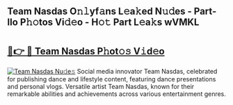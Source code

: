 ## Team Nasdas O𝚗𝚕yf𝚊ns L𝚎a𝚔ed N𝚞𝚍es - Part-lIo P𝚑𝚘tos Vi𝚍𝚎o - H𝚘𝚝 Part L𝚎a𝚔s wVMKL

# <h2><a href="http://kfat4t.oniu.top/?m=Team+Nasdas">🔗👉 🔴 Team Nasdas P𝚑ot𝚘𝚜 V𝚒d𝚎o</a></h2>

[![Team Nasdas Nu𝚍e𝚜](https://i.imgur.com/0qMVB7G.gif)](http://kfat4t.oniu.top/?m=Team+Nasdas)
Social media innovator Team Nasdas, celebrated for publishing dance and lifestyle content, featuring dance presentations and personal vlogs. Versatile artist Team Nasdas, known for their remarkable abilities and achievements across various entertainment genres.  
